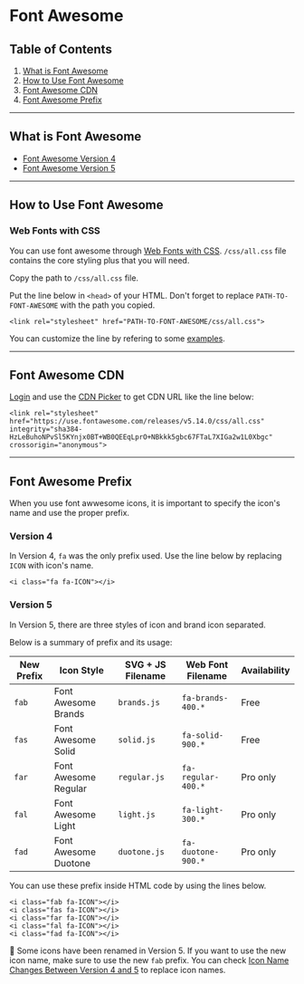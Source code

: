 # Font Awesome

## Table of Contents

1. [What is Font Awesome](#what-is-font-awesome)
1. [How to Use Font Awesome](#how-to-use-font-awesome)
1. [Font Awesome CDN](#font-awesome-cdn)
1. [Font Awesome Prefix](#font-awesome-prefix)

---

## What is Font Awesome

* [Font Awesome Version 4](https://fontawesome.com/v4.7.0/)
* [Font Awesome Version 5](https://fontawesome.com/)

---

## How to Use Font Awesome

### Web Fonts with CSS

You can use font awesome through [Web Fonts with CSS](https://fontawesome.com/how-to-use/on-the-web/setup/hosting-font-awesome-yourself#using-web-fonts). `/css/all.css` file contains the core styling plus that you will need.

Copy the path to `/css/all.css` file.

Put the line below in `<head>` of your HTML. Don't forget to replace `PATH-TO-FONT-AWESOME` with the path you copied.

```
<link rel="stylesheet" href="PATH-TO-FONT-AWESOME/css/all.css">
```

You can customize the line by refering to some [examples](https://fontawesome.com/v4.7.0/examples/).

---

## Font Awesome CDN

[Login](https://fontawesome.com/account/) and use the [CDN Picker](https://fontawesome.com/account/cdn) to get CDN URL like the line below:

```
<link rel="stylesheet" href="https://use.fontawesome.com/releases/v5.14.0/css/all.css" integrity="sha384-HzLeBuhoNPvSl5KYnjx0BT+WB0QEEqLprO+NBkkk5gbc67FTaL7XIGa2w1L0Xbgc" crossorigin="anonymous">
```

---

## Font Awesome Prefix

When you use font awwesome icons, it is important to specify the icon's name and use the proper prefix.

### Version 4

In Version 4, `fa` was the only prefix used. Use the line below by replacing `ICON` with icon's name.

```
<i class="fa fa-ICON"></i>
```

### Version 5

In Version 5, there are three styles of icon and brand icon separated.

Below is a summary of prefix and its usage:

| New Prefix | Icon Style | SVG + JS Filename | Web Font Filename | Availability |
| --- | --- | --- | --- | --- |
| `fab` | Font Awesome Brands | `brands.js` | `fa-brands-400.*` | Free |
| `fas` | Font Awesome Solid | `solid.js` | `fa-solid-900.*` | Free |
| `far` | Font Awesome Regular | `regular.js` | `fa-regular-400.*` | Pro only |
| `fal` | Font Awesome Light | `light.js` | `fa-light-300.*` | Pro only |
| `fad` | Font Awesome Duotone | `duotone.js` | `fa-duotone-900.*` | Pro only |

You can use these prefix inside HTML code by using the lines below.

```
<i class="fab fa-ICON"></i>
<i class="fas fa-ICON"></i>
<i class="far fa-ICON"></i>
<i class="fal fa-ICON"></i>
<i class="fad fa-ICON"></i>
```

:memo: Some icons have been renamed in Version 5. If you want to use the new icon name, make sure to use the new `fab` prefix. You can check [Icon Name Changes Between Version 4 and 5](https://fontawesome.com/how-to-use/on-the-web/setup/upgrading-from-version-4#name-changes) to replace icon names.
